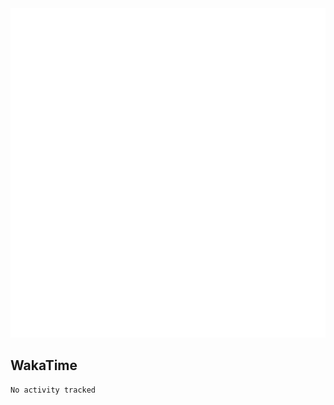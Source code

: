 <img src="https://raw.githubusercontent.com/akmallxx/akmallxx/2f2d024a644949a61dbc923da84b9875860856d3/github-metrics.svg"/>

## WakaTime
<!--START_SECTION:waka-->

```txt
No activity tracked
```

<!--END_SECTION:waka-->
